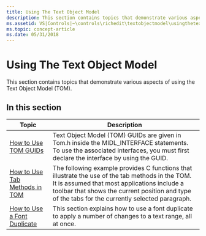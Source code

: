 ```yaml
---
title: Using The Text Object Model
description: This section contains topics that demonstrate various aspects of using the Text Object Model (TOM).
ms.assetid: VS|Controls|~\controls\richedit\textobjectmodel\usingthetextobjectmodel.htm
ms.topic: concept-article
ms.date: 05/31/2018
---
```


# Using The Text Object Model

This section contains topics that demonstrate various aspects of using the Text Object Model (TOM).

## In this section



| Topic                                                                  | Description                                                                                                                                                                                                                                                     |
|------------------------------------------------------------------------|-----------------------------------------------------------------------------------------------------------------------------------------------------------------------------------------------------------------------------------------------------------------|
| [How to Use TOM GUIDs](use-tom-guids.md)<br/>                   | Text Object Model (TOM) GUIDs are given in Tom.h inside the MIDL\_INTERFACE statements. To use the associated interfaces, you must first declare the interface by using the GUID. <br/>                                                                   |
| [How to Use Tab Methods in TOM](use-tab-methods-in-tom.md)<br/> | The following example provides C functions that illustrate the use of the tab methods in the TOM. It is assumed that most applications include a toolbar that shows the current position and type of the tabs for the currently selected paragraph. <br/> |
| [How to Use a Font Duplicate](use-a-font-duplicate.md)<br/>     | This section explains how to use a font duplicate to apply a number of changes to a text range, all at once. <br/>                                                                                                                                        |



 

 

 





